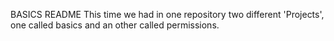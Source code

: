 BASICS README
This time we had in one repository two different 'Projects', one called basics and an other called permissions.
